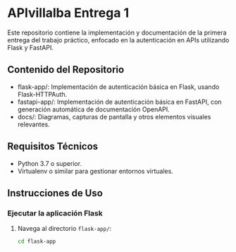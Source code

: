 # APIvillalba Entrega 1

Este repositorio contiene la implementación y documentación de la primera entrega del trabajo práctico, enfocado en la autenticación en APIs utilizando Flask y FastAPI.

## Contenido del Repositorio

- flask-app/: Implementación de autenticación básica en Flask, usando Flask-HTTPAuth.
- fastapi-app/: Implementación de autenticación básica en FastAPI, con generación automática de documentación OpenAPI.
- docs/: Diagramas, capturas de pantalla y otros elementos visuales relevantes.

## Requisitos Técnicos

- Python 3.7 o superior.
- Virtualenv o similar para gestionar entornos virtuales.

## Instrucciones de Uso

### Ejecutar la aplicación Flask
1. Navega al directorio `flask-app/`:
   ```bash
   cd flask-app

